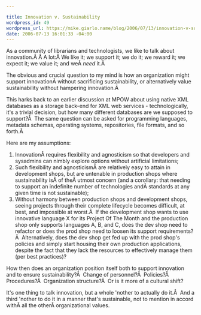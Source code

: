 ```yaml
---

title: Innovation v. Sustainability
wordpress_id: 49
wordpress_url: https://mike.giarlo.name/blog/2006/07/13/innovation-v-sustainability/
date: 2006-07-13 16:01:33 -04:00
---
```

As a community of librarians and technologists, we like to talk about innovation.Â Â A lot:Â We like it; we support it; we do it; we reward it; we expect it; we value it; and weÂ <em>need</em> it.Â

The obvious and crucial question to my mind is how an organization might support innovationÂ without sacrificing sustainability, or alternatively value sustainability without hampering innovation.Â

This harks back to an earlier discussion at MPOW about using native XML databases as a storage back-end for XML web services - technologically, it's a trivial decision, but how many different databases are we supposed to support?Â  The same question can be asked for programming languages, metadata schemas, operating systems, repositories, file formats, and so forth.Â

Here are my assumptions:
<ol>
	<li>InnovationÂ requires flexibility and agnosticism so that developers and sysadmins can nimbly explore options without artificial limitations;</li>
	<li>Such flexibility and agnosticismÂ are relatively easy to attain in development shops, but are untenable in production shops where sustainability isÂ of theÂ utmost concern (and a corollary: that needing to support an indefinite number of technologies andÂ standards at any given time is not sustainable);</li>
	<li>Without harmony between production shops and development shops, seeing projects through their complete lifecycle becomes difficult, at best, and impossible at worst.Â  If the development shop wants to use innovative language X for its Project Of The Month and the production shop only supports languages A, B, and C, does the dev shop need to refactor or does the prod shop need to loosen its support requirements?Â  Alternatively, does the dev shop get fed up with the prod shop's policies and simply start housing their own production applications, despite the fact that they lack the resources to effectively manage them (per best practices)?</li>
</ol>
How then does an organization position itself both to support innovation and to ensure sustainability?Â  Change of personnel?Â  Policies?Â  Procedures?Â  Organization structure?Â  Or is it more of a cultural shift?

It's one thing to talk innovation, but a whole 'nother to actually do it.Â  And a third 'nother to do it in a manner that's sustainable, not to mention in accord withÂ all the otherÂ organizational values.
